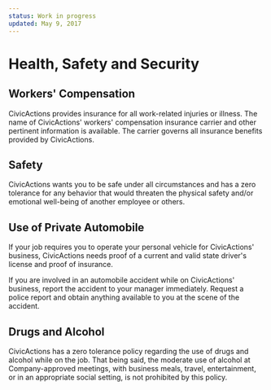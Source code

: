```yaml
---
status: Work in progress
updated: May 9, 2017
---
```


# Health, Safety and Security

## <a name="workers-comp"></a>Workers' Compensation

CivicActions provides insurance for all work-related injuries or illness. The name of CivicActions' workers' compensation insurance carrier and other pertinent information is available. The carrier governs all insurance benefits provided by CivicActions.

## <a name="safety"></a>Safety

CivicActions wants you to be safe under all circumstances and has a zero tolerance for any behavior that would threaten the physical safety and/or emotional well-being of another employee or others.

## <a name="private-automobile"></a>Use of Private Automobile

If your job requires you to operate your personal vehicle for CivicActions' business, CivicActions needs proof of a current and valid state driver's license and proof of insurance.

If you are involved in an automobile accident while on CivicActions' business, report the accident to your manager immediately. Request a police report and obtain anything available to you at the scene of the accident.

## <a name="drugs-alcohol"></a>Drugs and Alcohol

CivicActions has a zero tolerance policy regarding the use of drugs and alcohol while on the job. That being said, the moderate use of alcohol at Company-approved meetings, with business meals, travel, entertainment, or in an appropriate social setting, is not prohibited by this policy.
